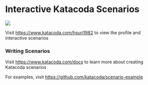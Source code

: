 # Interactive Katacoda Scenarios

[![](http://shields.katacoda.com/katacoda/hsuri1982/count.svg)](https://www.katacoda.com/hsuri1982 "Get your profile on Katacoda.com")

Visit https://www.katacoda.com/hsuri1982 to view the profile and interactive scenarios

### Writing Scenarios
Visit https://www.katacoda.com/docs to learn more about creating Katacoda scenarios

For examples, visit https://github.com/katacoda/scenario-example
